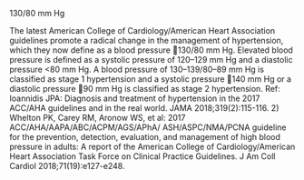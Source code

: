 130/80 mm Hg

The latest American College of Cardiology/American Heart Association guidelines promote a radical
change in the management of hypertension, which they now define as a blood pressure 130/80 mm Hg.
Elevated blood pressure is defined as a systolic pressure of 120–129 mm Hg and a diastolic pressure <80
mm Hg. A blood pressure of 130–139/80–89 mm Hg is classified as stage 1 hypertension and a systolic
pressure 140 mm Hg or a diastolic pressure 90 mm Hg is classified as stage 2 hypertension.
Ref: Ioannidis JPA: Diagnosis and treatment of hypertension in the 2017 ACC/AHA guidelines and in the real world. JAMA
2018;319(2):115-116. 2) Whelton PK, Carey RM, Aronow WS, et al: 2017 ACC/AHA/AAPA/ABC/ACPM/AGS/APhA/
ASH/ASPC/NMA/PCNA guideline for the prevention, detection, evaluation, and management of high blood pressure in
adults: A report of the American College of Cardiology/American Heart Association Task Force on Clinical Practice
Guidelines. J Am Coll Cardiol 2018;71(19):e127-e248.